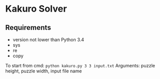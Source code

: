 # Kakuro Solver

## Requirements
* version not lower than Python 3.4
* sys
* re
* copy


To start from cmd: `python kakuro.py 3 3 input.txt`
Arguments: puzzle height, puzzle width, input file name

